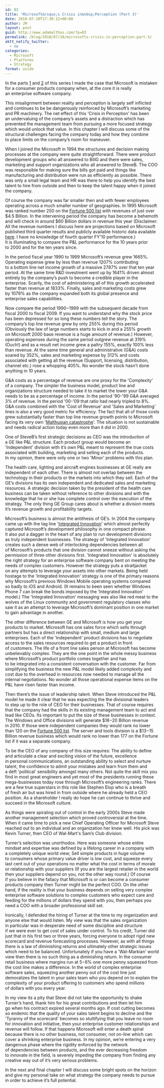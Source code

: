 ```yaml
---
id: 83
title: 'Microsoft&rsquo;s Crisis in&nbsp;Perception (Part 3)'
date: 2010-07-10T17:30:12+00:00
author: JM
layout: post
guid: http://www.adamalthus.com/?p=83
permalink: /blog/2010/07/10/microsofts-crisis-in-perception-part-3/
aktt_notify_twitter:
  - no
categories:
  - Microsoft
  - Platforms
  - Strategy
format: aside
---
```

In&nbsp;the parts <a title="Part 1" href="http://www.adamalthus.com/2010/07/microsofts-crisis-of-perception-part1/" target="_self">1</a> and <a title="Part 2" href="http://www.adamalthus.com/2010/07/microsofts-crisis-of-perception-part2/" target="_self">2</a> of&nbsp;this series I&nbsp;made the case that Microsoft is&nbsp;mistaken for a&nbsp;consumer products company when, at&nbsp;the core it&nbsp;is&nbsp;really an&nbsp;enterprise software company.

This misalignment between reality and perception is&nbsp;largely self inflicted and continues to&nbsp;be&nbsp;be dangerously reinforced by&nbsp;Microsoft&rsquo;s marketing and&nbsp;PR machinery. The net effect of&nbsp;this 'Crisis in&nbsp;Perception' has been an&nbsp;undervaluing of&nbsp;the company&rsquo;s assets and a&nbsp;distraction which has prevented the management team from pursuing a&nbsp;more focused strategy which would unlock that value. In&nbsp;this chapter I&nbsp;will discuss some of&nbsp;the structural challenges facing the company today and how they combine to&nbsp;place limits on&nbsp;the company&rsquo;s room for maneuver.

When I&nbsp;joined the Microsoft in&nbsp;1994 the structures and decision making processes at&nbsp;the company were quite straightforward. There were product development groups who all answered to&nbsp;BillG and there were sales, marketing and support organizations who all answered to&nbsp;SteveB. The COO was responsible for making sure the bills got paid and things like manufacturing and distribution were run as&nbsp;efficiently as&nbsp;possible. There was only a&nbsp;small legal team and&nbsp;HR was there to&nbsp;help you identify the best talent to&nbsp;hire from outside and then to&nbsp;keep the talent happy when it&nbsp;joined the company.

Of&nbsp;course the company was far smaller then and with fewer employees operating across a&nbsp;much smaller number of&nbsp;geographies. In&nbsp;1995 Microsoft was ranked number 250 on&nbsp;the <a title="1995 Fortune 500" href="http://money.cnn.com/magazines/fortune/fortune500_archive/snapshots/1995/879.html" target="_blank">Fortune 500 list</a> with revenues of&nbsp;just over $4.5 Billion. In&nbsp;the intervening period the company has become a&nbsp;behemoth and will check in&nbsp;around $60 Billion dollars in&nbsp;revenue this year (Disclaimer: All the revenue numbers I&nbsp;discuss here are projections based on&nbsp;Microsoft published third quarter results and publicly available historic data available <a title="Microsoft Investor Relations" href="http://microsoft.com/msft" target="_blank">here</a>. I&nbsp;have no&nbsp;knowledge of&nbsp;fourth quarter FY'10 performance.) It&nbsp;is&nbsp;illuminating to&nbsp;compare the P&L performance for the 10 years prior to&nbsp;2000 and for the ten years since.

In&nbsp;the period fiscal year 1990 to&nbsp;1999 Microsoft&rsquo;s revenue grew 1665%. Operating expense grew by&nbsp;less than revenue 1207% contributing to&nbsp;a&nbsp;bottom line net income growth of&nbsp;a&nbsp;massive 2787% over that ten year period. At&nbsp;the same time R&D investment went up&nbsp;by&nbsp;1641% driven almost entirely by&nbsp;the company&rsquo;s push to&nbsp;become a&nbsp;credible player in&nbsp;the enterprise. Scarily, the cost of&nbsp;administering all of&nbsp;this growth accelerated faster than revenue at&nbsp;1833%. Finally, sales and marketing costs grew by&nbsp;1079% as&nbsp;the company expanded both its global presence and enterprise sales capabilities.

Now compare the period 1990&minus;1999 with the subsequent decade from fiscal 2000 to&nbsp;fiscal 2009. If&nbsp;you want to&nbsp;understand why the stock price has been depressed for so&nbsp;long these numbers tell the story. The company&rsquo;s top line revenue grew by&nbsp;only 255% during this period (Obviously the law of&nbsp;large numbers starts to&nbsp;kick in&nbsp;and a&nbsp;255% growth on&nbsp;Microsoft 2000 base revenue is&nbsp;a&nbsp;huge amount of&nbsp;revenue.) However, operating expenses during the same period outgrew revenue at&nbsp;319% (Ouch!) and as&nbsp;a&nbsp;result net income grew a&nbsp;paltry 155%, exactly 100% less than revenue. At&nbsp;the same time general and administrative (G&A) costs soared by&nbsp;352%, sales and marketing expense by&nbsp;312% and costs associated with getting all the revenue (Support, licensing, distribution, channel etc.) rose a&nbsp;whopping 405%. No&nbsp;wonder the stock hasn&rsquo;t done anything in&nbsp;10 years.

G&A costs as&nbsp;a&nbsp;percentage of&nbsp;revenue are one proxy for the 'Complexity' of&nbsp;a&nbsp;company. The simpler the business model, product line and organizations structure needed to&nbsp;take it&nbsp;to&nbsp;market the lower your G&A needs to&nbsp;be&nbsp;as a&nbsp;percentage of&nbsp;income. In&nbsp;the period '90-'99 G&A averaged 3% of&nbsp;revenue. In&nbsp;the period '00-'09 that ratio had nearly tripled to&nbsp;8%. G&A costs combined with the 'Cost of&nbsp;Revenue' and 'Sales and Marketing' lines is&nbsp;also a&nbsp;very good metric for efficiency. The fact that all of&nbsp;those costs grew substantially faster than top line revenue growth points to&nbsp;Microsoft facing its very own '<a title="Malthusian catastrophe" href="http://en.wikipedia.org/wiki/Malthusian_catastrophe" target="_blank">Malthusian catastrophe</a>'. The situation is&nbsp;not sustainable and needs radical action today even more than it&nbsp;did in&nbsp;2000.

One of&nbsp;SteveB&rsquo;s first strategic decisions as&nbsp;CEO was the introduction of a&nbsp;GE like P&L structure. Each product group would become an 'Independent' division with it&rsquo;s own P&L meant to&nbsp;represent the true costs associated with building, marketing and selling each of&nbsp;the products. In&nbsp;my&nbsp;opinion, there were only one or&nbsp;two 'Minor' problems with this plan.

The health care, lighting and aircraft engines businesses at&nbsp;GE really are independent of&nbsp;each other. There is&nbsp;almost not overlap between the technology in&nbsp;their products or&nbsp;the markets into which they sell. Each of&nbsp;the GE&rsquo;s divisions has its own independent and dedicated sales and marketing resources. A&nbsp;strategic decision taken by&nbsp;the president of&nbsp;the health care business can be&nbsp;taken without reference to&nbsp;other divisions and with the knowledge that he&nbsp;or&nbsp;she has complete control over the execution of&nbsp;the strategy. The only thing&nbsp;GE Group cares about is&nbsp;whether a&nbsp;division meets it&rsquo;s revenue growth and profitability targets.

Microsoft&rsquo;s business is&nbsp;almost the antithesis of&nbsp;GE&rsquo;s. In&nbsp;2004 the company came up&nbsp;with the tag line '<a title="Microsoft Integrated Innovation" href="http://www.microsoft.com/presspass/features/2004/jul04/07-12integratedinnovation.mspx" target="_blank">Integrated Innovation</a>' which almost perfectly captured Microsoft&rsquo;s development philosophy in&nbsp;one compact phrase. It&nbsp;also put a&nbsp;dagger in&nbsp;the heart of&nbsp;any plan to&nbsp;run development divisions as&nbsp;truly independent businesses. The strategy of 'Integrated Innovation' creates such a&nbsp;dense web of&nbsp;interlocking dependencies between all of&nbsp;Microsoft&rsquo;s products that one division cannot sneeze without asking the permission of&nbsp;three other divisions first. 'Integrated Innovation' is&nbsp;absolutely the right strategy for an&nbsp;enterprise software company bent on&nbsp;meeting the needs of&nbsp;complex customers. However the strategy puts a&nbsp;straitjacket on&nbsp;any attempts to&nbsp;leverage your assets into other markets. Being held hostage to&nbsp;the 'Integrated Innovation' strategy is&nbsp;one of&nbsp;the primary reasons why Microsoft&rsquo;s previous Windows Mobile operating systems compared so&nbsp;badly to&nbsp;iOS and Android. (It&nbsp;remains to&nbsp;been seen whether Windows Phone 7 can break the bonds imposed by&nbsp;the 'Integrated Innovation' model.) The 'Integrated Innovation' messaging was also like red meat to&nbsp;the wolves of&nbsp;the Linux community and government regulatory classes who saw it&nbsp;as&nbsp;an attempt to&nbsp;leverage Microsoft&rsquo;s dominant position in&nbsp;one market to&nbsp;gain advantage in&nbsp;another.

The other difference between&nbsp;GE and Microsoft is&nbsp;how you get your products to&nbsp;market. Microsoft has one sales force which sells through partners but has a&nbsp;direct relationship with small, medium and large enterprises. Each of&nbsp;the 'Independent' product divisions has to&nbsp;negotiate access to&nbsp;the sales resources required to&nbsp;get a&nbsp;product in&nbsp;front of&nbsp;customers. The life of&nbsp;a&nbsp;front line sales person at&nbsp;Microsoft has become unbelievably complex. They are the one point in&nbsp;the whole messy business where Microsoft&rsquo;s product portfolio comes together and has to&nbsp;be&nbsp;integrated into a&nbsp;consistent conversation with the customer. Far from simplifying the business the new P&L model likely added complexity and cost due to&nbsp;the overhead in&nbsp;resources now needed to&nbsp;manage all the internal negotiations. No&nbsp;wonder all those operational expense items on&nbsp;the P&L have risen faster than income.

Then there&rsquo;s the issue of&nbsp;leadership talent. When Steve introduced the P&L model he&nbsp;made it&nbsp;clear that he&nbsp;was expecting the the divisional leaders to&nbsp;step up&nbsp;to&nbsp;the role of&nbsp;CEO for their businesses. That of&nbsp;course requires that the company had the skills in&nbsp;its existing management team to&nbsp;act and lead like CEOs. Its important to&nbsp;put the size of&nbsp;these businesses in&nbsp;context. The Windows and Office divisions will generate $18&minus;20 Billion revenue in&nbsp;2010. If&nbsp;those were independent companies they would rank no&nbsp;lower than 120 on&nbsp;the <a title="2010 Fortune 500" href="http://money.cnn.com/magazines/fortune/fortune500/2010/full_list/101_200.html" target="_blank">Fortune 500 list</a>. The server and tools division is a $13&minus;15 Billion revenue business which would rank no&nbsp;lower than 177 on&nbsp;the Fortune list if&nbsp;it&nbsp;was a&nbsp;separate company.

To&nbsp;be&nbsp;the CEO of&nbsp;any company of&nbsp;this size requires: The ability to&nbsp;define and articulate a&nbsp;clear and exciting vision of&nbsp;the future, excellence in&nbsp;personal communications, an&nbsp;outstanding ability to&nbsp;select and nurture talent, the confidence to&nbsp;admit your mistakes and learn from them and a&nbsp;deft 'political' sensibility amongst many others. Not quite the skill mix you find in&nbsp;most great engineers and yet most of&nbsp;the presidents running these mega-businesses today rose through Microsoft&rsquo;s engineering ranks. There are a&nbsp;few true superstars in&nbsp;this role like Stephen Elop who is&nbsp;a&nbsp;breath of&nbsp;fresh air but was hired in&nbsp;from outside where he&nbsp;already held a&nbsp;CEO position. As&nbsp;a&nbsp;shareholder I&nbsp;really do&nbsp;hope he&nbsp;can continue to&nbsp;thrive and succeed in&nbsp;the Microsoft culture.

As&nbsp;things were spiraling out of&nbsp;control in&nbsp;the early 2000s Steve made another management selection which proved controversial at&nbsp;the time. When it&nbsp;came time to&nbsp;pick a&nbsp;new Chief Operating Officer for Microsoft Steve reached out to&nbsp;an&nbsp;individual and an&nbsp;organization her knew well. His pick was Kevin Turner, then CEO of&nbsp;Wal-Mart's Sam&rsquo;s Club division.

Turner&rsquo;s selection was unorthodox. Here was someone whose entire mindset and expertise was defined by&nbsp;a&nbsp;lifelong career in&nbsp;a&nbsp;company with a&nbsp;completely unique world view; Sell simple products in&nbsp;huge volume to&nbsp;consumers whose primary value driver is&nbsp;low cost, and squeeze every last cent out of&nbsp;your operations no&nbsp;matter what the cost in&nbsp;terms of&nbsp;morale or&nbsp;relationship with your suppliers (If&nbsp;you are the largest retailer in&nbsp;the world then your suppliers depend on&nbsp;you, not the other way round.) Of&nbsp;course if&nbsp;you believe in&nbsp;the fallacy that Microsoft is&nbsp;or&nbsp;can become a&nbsp;consumer products company then Turner might be&nbsp;the perfect COO. On&nbsp;the other hand, if&nbsp;the reality is&nbsp;that your business depends on&nbsp;selling very complex enterprise software solutions to&nbsp;complex customers who expect care and feeding for the millions of&nbsp;dollars they spend with you, then perhaps you need a&nbsp;COO with a&nbsp;broader professional skill set.

Ironically, I&nbsp;defended the hiring of&nbsp;Turner at&nbsp;the time to&nbsp;my&nbsp;organization and anyone else that would listen. My&nbsp;view was that the sales organization in&nbsp;particular was in&nbsp;desperate need of&nbsp;some discipline and structure if&nbsp;we&nbsp;were ever to&nbsp;get cost of&nbsp;sales under control. To&nbsp;his credit, Turner did just that in&nbsp;his first two or&nbsp;three years, forcing everyone to&nbsp;adopt rigid new scorecard and revenue forecasting processes. However, as&nbsp;with all things there is&nbsp;a&nbsp;law of&nbsp;diminishing returns and ultimately other strategic issues which need to&nbsp;be&nbsp;balanced. Unfortunately if&nbsp;you have a 'Wal-Markian' world view then there is&nbsp;no&nbsp;such thing as&nbsp;a&nbsp;diminishing return. In&nbsp;the consumer retail business where margins run at&nbsp;5&minus;6% one more penny squeezed from the cost line makes a&nbsp;difference. In&nbsp;the world of&nbsp;complex enterprise software sales, squeezing another penny out of&nbsp;the cost line just demoralizes the talent in&nbsp;your sales team who you depend on&nbsp;to&nbsp;explain the complexity of&nbsp;your product offering to&nbsp;customers who spend millions of&nbsp;dollars with you every year.

In&nbsp;my&nbsp;view its a&nbsp;pity that Steve did not take the opportunity to&nbsp;shake Turner&rsquo;s hand, thank him for his great contributions and then let him go&nbsp;when his contract expired several months ago. If&nbsp;cost cutting becomes so&nbsp;endemic that the quality of&nbsp;your sales talent begins to&nbsp;decline and the 'Tyranny of&nbsp;the scorecard' becomes so&nbsp;stultifying that you leave no&nbsp;room for innovation and initiative, then your enterprise customer relationships and revenue will follow. If&nbsp;that happens Microsoft will enter a&nbsp;death spiral because there is&nbsp;no&nbsp;other business, not consumer, not on-line which can cover a&nbsp;shrinking enterprise business. In&nbsp;my&nbsp;opinion, we&rsquo;re entering a&nbsp;very dangerous phase where the rigidity enforced by&nbsp;the network of&nbsp;dependencies between products, and the ever decreasing freedom to&nbsp;innovate in&nbsp;the field, is&nbsp;severely impeding the company from finding any creative way out of&nbsp;it&rsquo;s very serious problems.

In&nbsp;the next and final chapter I&nbsp;will discuss some bright spots on&nbsp;the horizon and give my&nbsp;personal take on&nbsp;what strategy the company needs to&nbsp;pursue in&nbsp;order to&nbsp;achieve it&rsquo;s full potential.